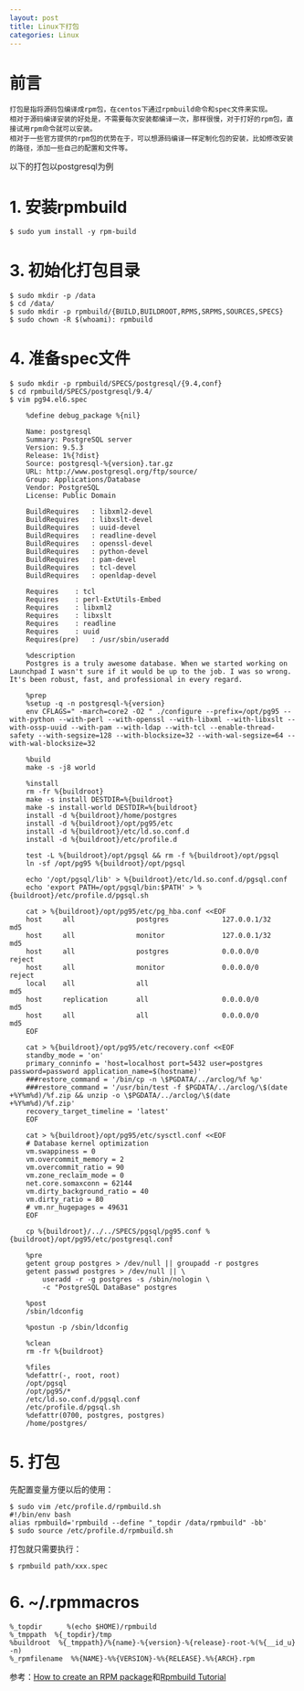 ```yaml
---
layout: post
title: Linux下打包
categories: Linux
---
```


<!--more-->

# 前言

    打包是指将源码包编译成rpm包，在centos下通过rpmbuild命令和spec文件来实现。
    相对于源码编译安装的好处是，不需要每次安装都编译一次，那样很慢，对于打好的rpm包，直接试用rpm命令就可以安装。
    相对于一些官方提供的rpm包的优势在于，可以想源码编译一样定制化包的安装，比如修改安装的路径，添加一些自己的配置和文件等。

以下的打包以postgresql为例

# 1. 安装rpmbuild

    $ sudo yum install -y rpm-build

# 3. 初始化打包目录

    $ sudo mkdir -p /data
    $ cd /data/
    $ sudo mkdir -p rpmbuild/{BUILD,BUILDROOT,RPMS,SRPMS,SOURCES,SPECS}
    $ sudo chown -R $(whoami): rpmbuild


# 4. 准备spec文件

    $ sudo mkdir -p rpmbuild/SPECS/postgresql/{9.4,conf}
    $ cd rpmbuild/SPECS/postgresql/9.4/
    $ vim pg94.el6.spec

        %define debug_package %{nil}

        Name: postgresql
        Summary: PostgreSQL server
        Version: 9.5.3
        Release: 1%{?dist}
        Source: postgresql-%{version}.tar.gz
        URL: http://www.postgresql.org/ftp/source/
        Group: Applications/Database
        Vendor: PostgreSQL
        License: Public Domain

        BuildRequires	: libxml2-devel
        BuildRequires	: libxslt-devel
        BuildRequires	: uuid-devel
        BuildRequires	: readline-devel
        BuildRequires	: openssl-devel
        BuildRequires	: python-devel
        BuildRequires	: pam-devel
        BuildRequires	: tcl-devel
        BuildRequires	: openldap-devel

        Requires	: tcl
        Requires	: perl-ExtUtils-Embed
        Requires	: libxml2
        Requires	: libxslt
        Requires	: readline
        Requires	: uuid
        Requires(pre) 	: /usr/sbin/useradd

        %description
        Postgres is a truly awesome database. When we started working on Launchpad I wasn't sure if it would be up to the job. I was so wrong. It's been robust, fast, and professional in every regard.

        %prep
        %setup -q -n postgresql-%{version}
        env CFLAGS=" -march=core2 -O2 " ./configure --prefix=/opt/pg95 --with-python --with-perl --with-openssl --with-libxml --with-libxslt --with-ossp-uuid --with-pam --with-ldap --with-tcl --enable-thread-safety --with-segsize=128 --with-blocksize=32 --with-wal-segsize=64 --with-wal-blocksize=32

        %build
        make -s -j8 world

        %install
        rm -fr %{buildroot}
        make -s install DESTDIR=%{buildroot}
        make -s install-world DESTDIR=%{buildroot}
        install -d %{buildroot}/home/postgres
        install -d %{buildroot}/opt/pg95/etc
        install -d %{buildroot}/etc/ld.so.conf.d
        install -d %{buildroot}/etc/profile.d

        test -L %{buildroot}/opt/pgsql && rm -f %{buildroot}/opt/pgsql
        ln -sf /opt/pg95 %{buildroot}/opt/pgsql

        echo '/opt/pgsql/lib' > %{buildroot}/etc/ld.so.conf.d/pgsql.conf
        echo 'export PATH=/opt/pgsql/bin:$PATH' > %{buildroot}/etc/profile.d/pgsql.sh

        cat > %{buildroot}/opt/pg95/etc/pg_hba.conf <<EOF
        host     all               postgres             127.0.0.1/32            md5
        host     all               monitor              127.0.0.1/32            md5
        host     all               postgres             0.0.0.0/0               reject
        host     all               monitor              0.0.0.0/0               reject
        local    all               all                                          md5
        host     replication       all                  0.0.0.0/0               md5
        host     all               all                  0.0.0.0/0               md5
        EOF

        cat > %{buildroot}/opt/pg95/etc/recovery.conf <<EOF
        standby_mode = 'on'
        primary_conninfo = 'host=localhost port=5432 user=postgres password=password application_name=$(hostname)'
        ###restore_command = '/bin/cp -n \$PGDATA/../arclog/%f %p'
        ###restore_command = '/usr/bin/test -f $PGDATA/../arclog/\$(date +%Y%m%d)/%f.zip && unzip -o \$PGDATA/../arclog/\$(date +%Y%m%d)/%f.zip'
        recovery_target_timeline = 'latest'
        EOF

        cat > %{buildroot}/opt/pg95/etc/sysctl.conf <<EOF
        # Database kernel optimization
        vm.swappiness = 0
        vm.overcommit_memory = 2
        vm.overcommit_ratio = 90
        vm.zone_reclaim_mode = 0
        net.core.somaxconn = 62144
        vm.dirty_background_ratio = 40
        vm.dirty_ratio = 80
        # vm.nr_hugepages = 49631
        EOF

        cp %{buildroot}/../../SPECS/pgsql/pg95.conf %{buildroot}/opt/pg95/etc/postgresql.conf

        %pre
        getent group postgres > /dev/null || groupadd -r postgres
        getent passwd postgres > /dev/null || \
            useradd -r -g postgres -s /sbin/nologin \
            -c "PostgreSQL DataBase" postgres

        %post
        /sbin/ldconfig

        %postun -p /sbin/ldconfig

        %clean
        rm -fr %{buildroot}

        %files
        %defattr(-, root, root)
        /opt/pgsql
        /opt/pg95/*
        /etc/ld.so.conf.d/pgsql.conf
        /etc/profile.d/pgsql.sh
        %defattr(0700, postgres, postgres)
        /home/postgres/

# 5. 打包

先配置变量方便以后的使用：

    $ sudo vim /etc/profile.d/rpmbuild.sh
    #!/bin/env bash
    alias rpmbuild='rpmbuild --define "_topdir /data/rpmbuild" -bb'
    $ sudo source /etc/profile.d/rpmbuild.sh

打包就只需要执行：

    $ rpmbuild path/xxx.spec

# 6. ~/.rpmmacros

    %_topdir      %(echo $HOME)/rpmbuild
    %_tmppath  %{_topdir}/tmp
    %buildroot  %{_tmppath}/%{name}-%{version}-%{release}-root-%(%{__id_u} -n)
    %_rpmfilename  %%{NAME}-%%{VERSION}-%%{RELEASE}.%%{ARCH}.rpm

参考：[How to create an RPM package](fedoraproject.org/wiki/How_to_create_an_RPM_package)和[Rpmbuild Tutorial](rpmbuildtut.wordpress.com/)
